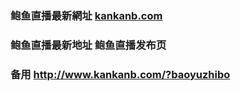 ### 鲍鱼直播最新網址 [kankanb.com](http://www.kankanb.com/?baoyuzhibo) 
### 鲍鱼直播最新地址 鲍鱼直播发布页
### 备用 http://www.kankanb.com/?baoyuzhibo
